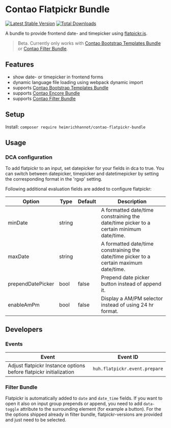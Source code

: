 # Contao Flatpickr Bundle

[![Latest Stable Version](https://poser.pugx.org/heimrichhannot/contao-flatpickr-bundle/v/stable)](https://packagist.org/packages/heimrichhannot/contao-flatpickr-bundle)
[![Total Downloads](https://poser.pugx.org/heimrichhannot/contao-flatpickr-bundle/downloads)](https://packagist.org/packages/heimrichhannot/contao-flatpickr-bundle)

A bundle to provide frontend date- and timepicker using [flatpickr.js](https://flatpickr.js.org).

> Beta. Currently only works with [Contao Bootstrap Templates Bundle](https://github.com/heimrichhannot/contao-bootstrap-templates-bundle) or [Contao Filter Bundle](https://github.com/heimrichhannot/contao-filter-bundle).

## Features
* show date- or timepicker in frontend forms
* dynamic language file loading using webpack dynamic import
* supports [Contao Bootstrap Templates Bundle](https://github.com/heimrichhannot/contao-bootstrap-templates-bundle)
* supports [Contao Encore Bundle](https://github.com/heimrichhannot/contao-encore-bundle)
* supports [Contao Filter Bundle](https://github.com/heimrichhannot/contao-filter-bundle)

## Setup

Install: `composer require heimrichhannot/contao-flatpickr-bundle`

## Usage

### DCA configuration

To add flatpickr to an input, set datepicker for your fields in dca to true. You can switch between datepicker, timepicker and datetimepicker by setting the corresponding format in the 'rgxp' setting.

Following additional evaluation fields are added to configure flatpickr:

Option            | Type   | Default | Description
----------------- | ------ | ------- | -----------
minDate           | string |         | A formatted date/time constraining the date/time picker to a certain minimum date/time.
maxDate           | string |         | A formatted date/time constraining the date/time picker to a certain maximum date/time.
prependDatePicker | bool   | false   | Prepend date picker button instead of append it.
enableAmPm        | bool   | false   | Display a AM/PM selector instead of using 24 hr format.

## Developers

### Events

Event | Event ID
----- | ---------
Adjust flatpickr Instance options before flatpickr initialization | `huh.flatpickr.event.prepare`

### Filter Bundle

Flatpickr is automatically added to `date` and `date_time` fields. If you want to open it also on input group prepends or append, you need to add `data-toggle` attribute to the surrounding element (for example a button). For the the options shipped already in filter bundle, flatpickr-versions are provided and just need to be selected.